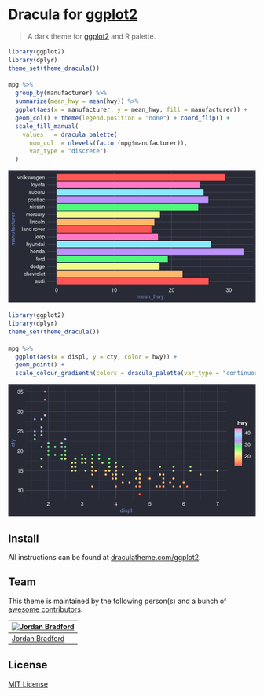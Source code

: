 # Dracula for [ggplot2](https://github.com/tidyverse/ggplot2)

> A dark theme for [ggplot2](https://github.com/tidyverse/ggplot2) and R palette.

```R
library(ggplot2)
library(dplyr)
theme_set(theme_dracula())

mpg %>%
  group_by(manufacturer) %>%
  summarize(mean_hwy = mean(hwy)) %>%
  ggplot(aes(x = manufacturer, y = mean_hwy, fill = manufacturer)) + 
  geom_col() + theme(legend.position = "none") + coord_flip() +
  scale_fill_manual(
    values   = dracula_palette(
      num_col  = nlevels(factor(mpg$manufacturer)), 
      var_type = "discrete")
  )
```

![MPG Discrete Bar Chart](img/discrete_mpg.png)

```R
library(ggplot2)
library(dplyr)
theme_set(theme_dracula())

mpg %>%
  ggplot(aes(x = displ, y = cty, color = hwy)) + 
  geom_point() + 
  scale_colour_gradientn(colors = dracula_palette(var_type = "continuous"))
```

![MPG Continuous Point Chart](img/continuous_mpg.png)

## Install

All instructions can be found at [draculatheme.com/ggplot2](https://draculatheme.com/ggplot2).

## Team

This theme is maintained by the following person(s) and a bunch of [awesome contributors](https://github.com/dracula/ggplot2/graphs/contributors).

[![Jordan Bradford](https://github.com/jrdnbradford.png?size=100)](https://github.com/jrdnbradford) |
--- |
[Jordan Bradford](https://github.com/jrdnbradford) |

## License

[MIT License](./LICENSE)